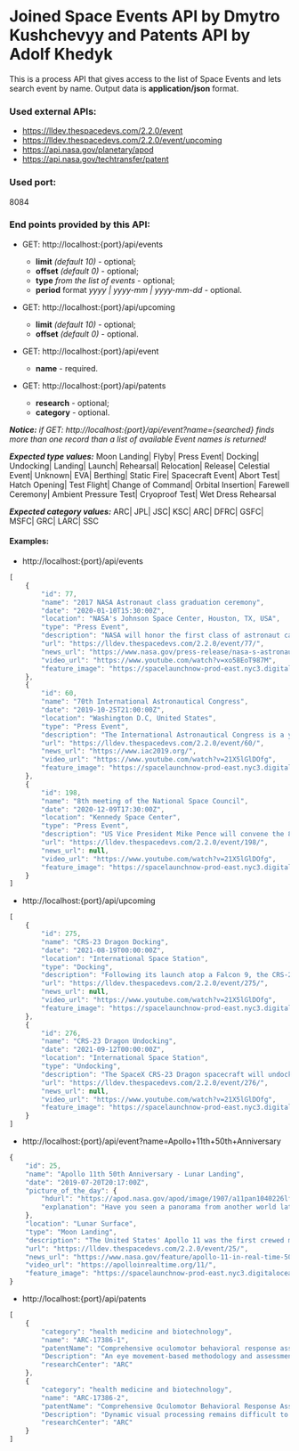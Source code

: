 # Joined Space Events API by Dmytro Kushchevyy and Patents API by Adolf Khedyk
This is a process API that gives access to the list of Space Events and lets search event by name.
Output data is **application/json** format.

### Used external APIs:
* https://lldev.thespacedevs.com/2.2.0/event
* https://lldev.thespacedevs.com/2.2.0/event/upcoming
* https://api.nasa.gov/planetary/apod
* https://api.nasa.gov/techtransfer/patent

### Used port:
8084

### End points provided by this API:
* GET: http://localhost:{port}/api/events
    * **limit** _(default 10)_ - optional;
    * **offset** _(default 0)_ - optional;
    * **type** _from the list of events_ - optional;
    * **period** format _yyyy | yyyy-mm | yyyy-mm-dd_ - optional.
    
* GET: http://localhost:{port}/api/upcoming
    * **limit** _(default 10)_ - optional;
    * **offset** _(default 0)_ - optional.   
     
* GET: http://localhost:{port}/api/event
    * **name** - required.

* GET: http://localhost:{port}/api/patents
    * **research** - optional;
    * **category** - optional.
    
*__Notice:__ if GET: http://localhost:{port}/api/event?name={searched} finds more than one record than a list of available Event names is returned!*   

*__Expected type values:__* Moon Landing| Flyby| Press Event| Docking| Undocking| Landing| Launch| Rehearsal| Relocation| Release| Celestial Event| Unknown| EVA| Berthing| Static Fire| Spacecraft Event| Abort Test| Hatch Opening| Test Flight| Change of Command| Orbital Insertion| Farewell Ceremony| Ambient Pressure Test| Cryoproof Test| Wet Dress Rehearsal

*__Expected category values:__* ARC| JPL| JSC| KSC| ARC| DFRC| GSFC| MSFC| GRC| LARC| SSC
    
#### Examples:
* http://localhost:{port}/api/events
```javascript
[
    {
        "id": 77,
        "name": "2017 NASA Astronaut class graduation ceremony",
        "date": "2020-01-10T15:30:00Z",
        "location": "NASA's Johnson Space Center, Houston, TX, USA",
        "type": "Press Event",
        "description": "NASA will honor the first class of astronaut candidates to graduate under the Artemis program at 10:30 a.m. EST Friday, Jan. 10, at the agency’s Johnson Space Center in Houston. After completing more than two years of basic training, these candidates will become eligible for spaceflight, including assignments to the International Space Station, Artemis missions to the Moon, and ultimately, missions to Mars.",
        "url": "https://lldev.thespacedevs.com/2.2.0/event/77/",
        "news_url": "https://www.nasa.gov/press-release/nasa-s-astronaut-candidates-to-graduate-with-eye-on-artemis-missions",
        "video_url": "https://www.youtube.com/watch?v=xo58EoT987M",
        "feature_image": "https://spacelaunchnow-prod-east.nyc3.digitaloceanspaces.com/media/event_images/20172520nasa2520astronaut2520class2520graduation2520ceremony_image_20191228100802.jpg"
    },
    {
        "id": 60,
        "name": "70th International Astronautical Congress",
        "date": "2019-10-25T21:00:00Z",
        "location": "Washington D.C, United States",
        "type": "Press Event",
        "description": "The International Astronautical Congress is a yearly conference where key figures in the space industry meet and showcase/discuss events in the spaceflight industry.\r\n\r\nThe event lasts starts on 21st October and lasts a week. Some of the panels will be live streamed for free on NASA TV.",
        "url": "https://lldev.thespacedevs.com/2.2.0/event/60/",
        "news_url": "https://www.iac2019.org/",
        "video_url": "https://www.youtube.com/watch?v=21X5lGlDOfg",
        "feature_image": "https://spacelaunchnow-prod-east.nyc3.digitaloceanspaces.com/media/event_images/70th2520international2520astronautical2520congress_image_20191019002059.png"
    },
    {
        "id": 198,
        "name": "8th meeting of the National Space Council",
        "date": "2020-12-09T17:30:00Z",
        "location": "Kennedy Space Center",
        "type": "Press Event",
        "description": "US Vice President Mike Pence will convene the 8th meeting of the National Space Council at NASA's Kennedy Space Center on December 9 at 12:30 p.m. ET. \r\n\r\nThe meeting will be livestreamed on NASA TV.",
        "url": "https://lldev.thespacedevs.com/2.2.0/event/198/",
        "news_url": null,
        "video_url": "https://www.youtube.com/watch?v=21X5lGlDOfg",
        "feature_image": "https://spacelaunchnow-prod-east.nyc3.digitaloceanspaces.com/media/event_images/8th_meeting_of__image_20201201090808.jpeg"
    }
]
```
* http://localhost:{port}/api/upcoming
```javascript
[
    {
        "id": 275,
        "name": "CRS-23 Dragon Docking",
        "date": "2021-08-19T00:00:00Z",
        "location": "International Space Station",
        "type": "Docking",
        "description": "Following its launch atop a Falcon 9, the CRS-23 Dragon will autonomously dock to the ISS, bringing crew supplies as well as experiments.",
        "url": "https://lldev.thespacedevs.com/2.2.0/event/275/",
        "news_url": null,
        "video_url": "https://www.youtube.com/watch?v=21X5lGlDOfg",
        "feature_image": "https://spacelaunchnow-prod-east.nyc3.digitaloceanspaces.com/media/event_images/crs-23_dragon_d_image_20210519074125.jpeg"
    },
    {
        "id": 276,
        "name": "CRS-23 Dragon Undocking",
        "date": "2021-09-12T00:00:00Z",
        "location": "International Space Station",
        "type": "Undocking",
        "description": "The SpaceX CRS-23 Dragon spacecraft will undock from the International Space Station ahead of its reentry, splashdown and recovery.",
        "url": "https://lldev.thespacedevs.com/2.2.0/event/276/",
        "news_url": null,
        "video_url": "https://www.youtube.com/watch?v=21X5lGlDOfg",
        "feature_image": "https://spacelaunchnow-prod-east.nyc3.digitaloceanspaces.com/media/event_images/crs-23_dragon_u_image_20210519074227.jpeg"
    }
]
```
* http://localhost:{port}/api/event?name=Apollo+11th+50th+Anniversary
```javascript
{
    "id": 25,
    "name": "Apollo 11th 50th Anniversary - Lunar Landing",
    "date": "2019-07-20T20:17:00Z",
    "picture_of_the_day": {
        "hdurl": "https://apod.nasa.gov/apod/image/1907/a11pan1040226lftsm.jpg",
        "explanation": "Have you seen a panorama from another world lately? Assembled from high-resolution scans of the original film frames, this one sweeps across the magnificent desolation of the Apollo 11 landing site on the Moon's Sea of Tranquility. The images were taken by Neil Armstrong looking out his window of the Eagle Lunar Module fifty years ago, shortly after the July 20, 1969 landing. The frame at the far left (AS11-37-5449) is the first picture taken by a person on another world. Toward the south, thruster nozzles can be seen in the foreground on the left, while at the right, the shadow of the Eagle is visible to the west. For scale, the large, shallow crater on the right has a diameter of about 12 meters. Frames taken from the Lunar Module windows about an hour and a half after landing, before walking on the lunar surface, were intended to initially document the landing site in case an early departure was necessary."
    },
    "location": "Lunar Surface",
    "type": "Moon Landing",
    "description": "The United States' Apollo 11 was the first crewed mission to land on the Moon, on 20 July 1969. To date, the United States is the only country to have successfully conducted crewed missions to the Moon, with the last departing the lunar surface in December 1972.\r\n\r\nA total of twelve men have landed on the Moon. This was accomplished with two US pilot-astronauts flying a Lunar Module on each of six NASA missions across a 41-month period starting 20 July 1969 UTC, with Neil Armstrong and Buzz Aldrin on Apollo 11, and ending on 14 December 1972 UTC with Gene Cernan and Jack Schmitt on Apollo 17. Cernan was the last to step off the lunar surface.",
    "url": "https://lldev.thespacedevs.com/2.2.0/event/25/",
    "news_url": "https://www.nasa.gov/feature/apollo-11-in-real-time-50-years-later/",
    "video_url": "https://apolloinrealtime.org/11/",
    "feature_image": "https://spacelaunchnow-prod-east.nyc3.digitaloceanspaces.com/media/event_images/apollo252011th2520-2520lunar2520landing252050th2520anniversary_image_20190715211113.jpg"
}
```
* http://localhost:{port}/api/patents
```javascript
[
    {
        "category": "health medicine and biotechnology",
        "name": "ARC-17386-1",
        "patentName": "Comprehensive oculomotor behavioral response assessment (COBRA)",
        "Description": "An eye movement-based methodology and assessment tool may be used to     quantify many aspects of human dynamic visual processing using a     relatively simple and short oculomotor task, noninvasive video-based eye     tracking, and validated oculometric analysis techniques. By examining the     eye movement responses to a task including a radially-organized     appropriately randomized sequence of Rashbass-like step-ramp     pursuit-tracking trials, distinct performance measurements may be     generated that may be associated with, for example, pursuit initiation     (e.g., latency and open-loop pursuit acceleration), steady-state tracking     (e.g., gain, catch-up saccade amplitude, and the proportion of the     steady-state response consisting of smooth movement), direction tuning     (e.g., oblique effect amplitude, horizontal-vertical asymmetry, and     direction noise), and speed tuning (e.g., speed responsiveness and     noise). This quantitative approach may provide fast and results (e.g., a     multi-dimensional set of oculometrics and a single scalar impairment     index) that can be interpreted by one without a high degree of scientific     sophistication or extensive training.",
        "researchCenter": "ARC"
    },
    {
        "category": "health medicine and biotechnology",
        "name": "ARC-17386-2",
        "patentName": "Comprehensive Oculomotor Behavioral Response Assessment (COBRA)",
        "Description": "Dynamic visual processing remains difficult to assess clinically, due at least in part to the lack of a readily-available assessment tool and a codified set of performance standards.  Severe impairments in dynamic visual function can stem from a large number of causes, including: stroke, traumatic brain injury, autism, Alzheimers disease, schizophrenia, degenerative retinal disease, drug toxicity, aging, and spaceflight-induced visual impairment.  To assess various aspects of dynamic visual function including peripheral attention, peripheral spatial localization, perceptual motion processing, and oculomotor responsiveness, we developed a simple fifteen-minute clinical test that measures and computes ten eye-movement-based, i.e., oculometric, measures.  Our oculometric tool may be useful to clinicians to localize affected brain regions following trauma, degenerative disease, or aging, to characterize and quantify clinical deficits, to monitor recovery of function after injury, and to detect altered or impaired visual performance at sub-clinical levels.  This sensitive assessment tool has immediate applicability as a screening tool by comparing the oculometric measures of an individual to a normal baseline population, or from the same individual before and after exposure to a potentially-traumatic event (e.g., a boxing match, football game, combat tour, space mission), or on an ongoing basis to monitor performance as it returns to baseline following injury.  Applications of our oculometric tool include screening: patients for deficits in visual function; pilot candidates based upon inherent dynamic visual capabilities; patients, players, or soldiers for recovery by periodic reassessment following injury;  automobile drivers as they age; and astronaut visual status before and after a mission.",
        "researchCenter": "ARC"
    }
]
```